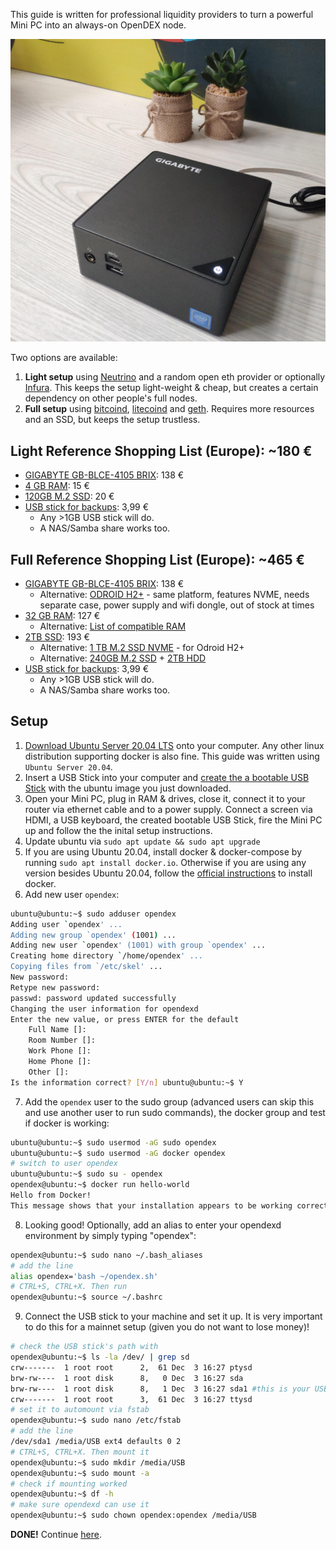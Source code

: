 This guide is written for professional liquidity providers to turn a powerful Mini PC into an always-on OpenDEX node.

![](images/pro.jpg)

Two options are available:

1. **Light setup** using [Neutrino](https://github.com/lightninglabs/neutrino) and a random open eth provider or optionally [Infura](https://infura.io/). This keeps the setup light-weight & cheap, but creates a certain dependency on other people's full nodes.
2. **Full setup** using [bitcoind](https://github.com/bitcoin/bitcoin/), [litecoind](https://github.com/litecoin-project/litecoin) and [geth](https://github.com/ethereum/go-ethereum). Requires more resources and an SSD, but keeps the setup trustless.

## Light Reference Shopping List (Europe): ~180 €
* [GIGABYTE GB-BLCE-4105 BRIX](https://www.computeruniverse.net/en/gigabyte-gb-blce-4105-brix): 138 €
* [4 GB RAM](https://www.computeruniverse.net/en/crucial-4gb-ddr4-so-dimm-ct4g4sfs824a-2400mhz-ram): 15 €
* [120GB M.2 SSD](https://www.computeruniverse.net/en/wd-green-ssd-m2-2280-120gb): 20 €
* [USB stick for backups](https://www.amazon.es/dp/B00TPG6P22/): 3,99 €
   * Any >1GB USB stick will do.
   * A NAS/Samba share works too.

## Full Reference Shopping List (Europe): ~465 €
* [GIGABYTE GB-BLCE-4105 BRIX](https://www.computeruniverse.net/en/gigabyte-gb-blce-4105-brix): 138 €
  * Alternative: [ODROID H2+](https://www.hardkernel.com/shop/odroid-h2plus/) - same platform, features NVME, needs separate case, power supply and wifi dongle, out of stock at times
* [32 GB RAM](https://www.computeruniverse.net/en/kingston-hyperx-impact-32gb-ddr4-so-dimm-ram-2): 127 €
  * Alternative: [List of compatible RAM](https://wiki.odroid.com/odroid-h2/hardware/ram)
* [2TB SSD](https://www.computeruniverse.net/en/sandisk-ssd-plus-25-2tb): 193 €
  * Alternative: [1 TB M.2 SSD NVME](https://www.computeruniverse.net/en/gigabyte-ssd-nvme-m2-2280-1tb) - for Odroid H2+
  * Alternative: [240GB M.2 SSD](https://www.computeruniverse.net/en/wd-green-ssd-m2-2280-240gb) + [2TB HDD](https://www.computeruniverse.net/en/seagate-firecuda-compute-st2000lx001-sshd-2tb)
* [USB stick for backups](https://www.amazon.es/dp/B00TPG6P22/): 3,99 €
   * Any >1GB USB stick will do.
   * A NAS/Samba share works too.

## Setup

1. [Download Ubuntu Server 20.04 LTS](https://ubuntu.com/download/server) onto your computer. Any other linux distribution supporting docker is also fine. This guide was written using `Ubuntu Server 20.04`.
2. Insert a USB Stick into your computer and [create the a bootable USB Stick](https://ubuntu.com/tutorials/tutorial-create-a-usb-stick-on-ubuntu) with the ubuntu image you just downloaded.
3. Open your Mini PC, plug in RAM & drives, close it, connect it to your router via ethernet cable and to a power supply. Connect a screen via HDMI, a USB keyboard, the created bootable USB Stick, fire the Mini PC up and follow the the inital setup instructions.
4. Update ubuntu via `sudo apt update && sudo apt upgrade`
5. If you are using Ubuntu 20.04, install docker & docker-compose by running `sudo apt install docker.io`. Otherwise if you are using any version besides Ubuntu 20.04, follow the [official instructions](https://docs.docker.com/install/linux/docker-ce/ubuntu/) to install docker.
6. Add new user `opendex`:
```bash
ubuntu@ubuntu:~$ sudo adduser opendex
Adding user `opendex' ...
Adding new group `opendex' (1001) ...
Adding new user `opendex' (1001) with group `opendex' ...
Creating home directory `/home/opendex' ...
Copying files from `/etc/skel' ...
New password: 
Retype new password: 
passwd: password updated successfully
Changing the user information for opendexd
Enter the new value, or press ENTER for the default
	Full Name []: 
	Room Number []: 
	Work Phone []: 
	Home Phone []: 
	Other []: 
Is the information correct? [Y/n] ubuntu@ubuntu:~$ Y
```
7. Add the `opendex` user to the sudo group (advanced users can skip this and use another user to run sudo commands), the docker group and test if docker is working:
```bash
ubuntu@ubuntu:~$ sudo usermod -aG sudo opendex
ubuntu@ubuntu:~$ sudo usermod -aG docker opendex
# switch to user opendex
ubuntu@ubuntu:~$ sudo su - opendex
opendex@ubuntu:~$ docker run hello-world
Hello from Docker!
This message shows that your installation appears to be working correctly.
```
8. Looking good! Optionally, add an alias to enter your opendexd environment by simply typing "opendex":
```bash
opendex@ubuntu:~$ sudo nano ~/.bash_aliases
# add the line
alias opendex='bash ~/opendex.sh'
# CTRL+S, CTRL+X. Then run
opendex@ubuntu:~$ source ~/.bashrc
```
9. Connect the USB stick to your machine and set it up. It is very important to do this for a mainnet setup (given you do not want to lose money)!
```bash
# check the USB stick's path with
opendex@ubuntu:~$ ls -la /dev/ | grep sd
crw-------  1 root root      2,  61 Dec  3 16:27 ptysd
brw-rw----  1 root disk      8,   0 Dec  3 16:27 sda
brw-rw----  1 root disk      8,   1 Dec  3 16:27 sda1 #this is your USB Stick
crw-------  1 root root      3,  61 Dec  3 16:27 ttysd
# set it to automount via fstab
opendex@ubuntu:~$ sudo nano /etc/fstab
# add the line
/dev/sda1 /media/USB ext4 defaults 0 2
# CTRL+S, CTRL+X. Then mount it
opendex@ubuntu:~$ sudo mkdir /media/USB
opendex@ubuntu:~$ sudo mount -a
# check if mounting worked
opendex@ubuntu:~$ df -h
# make sure opendexd can use it
opendex@ubuntu:~$ sudo chown opendex:opendex /media/USB
```
**DONE!** Continue [here](Liquidity%20Provider%20Guide.md#the-setup).

